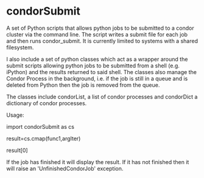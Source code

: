 condorSubmit
============

A set of Python scripts that allows python jobs to be submitted to a condor cluster via the command line. The script writes a submit file for each job and then runs condor_submit. It is currently limited to systems with a shared filesystem.

I also include a set of python classes which act as a wrapper around the submit scripts allowing python jobs to be submitted from a shell (e.g. iPython) and the results returned to said shell. The classes also manage the Condor Process in the background, i.e. if the job is still in a queue and is deleted from Python then the job is removed from the queue. 

The classes include condorList, a list of condor processes and condorDict a dictionary of condor processes.


Usage:

import condorSubmit as cs

result=cs.cmap(func1,argIter)

result[0]

If the job has finished it will display the result. If it has not finished then it will raise an 'UnfinishedCondorJob' exception.
